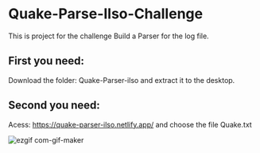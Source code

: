 # Quake-Parse-Ilso-Challenge

This is  project for the challenge Build a Parser for the log file.

## First you need:

Download the folder: Quake-Parser-ilso and extract it to the desktop.

## Second you need:

Acess: https://quake-parser-ilso.netlify.app/  and choose the file Quake.txt


![ezgif com-gif-maker](https://user-images.githubusercontent.com/100448527/185926349-fbcf8e13-3651-4f7a-8365-78bc52937222.gif)
